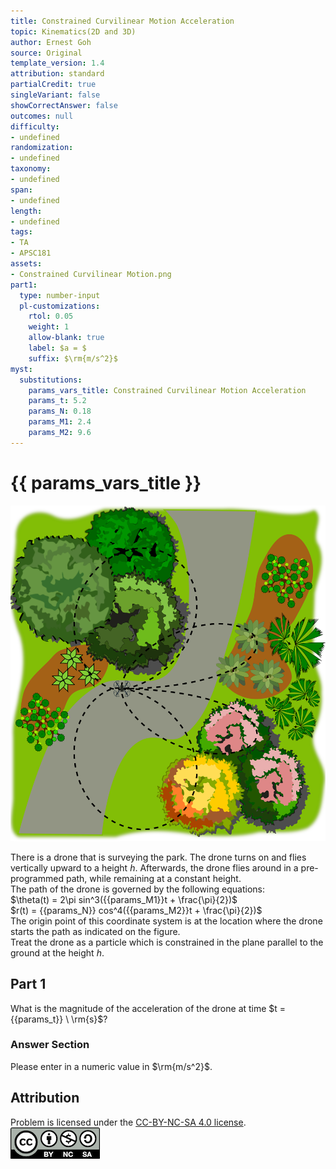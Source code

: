 ```yaml
---
title: Constrained Curvilinear Motion Acceleration
topic: Kinematics(2D and 3D)
author: Ernest Goh
source: Original
template_version: 1.4
attribution: standard
partialCredit: true
singleVariant: false
showCorrectAnswer: false
outcomes: null
difficulty:
- undefined
randomization:
- undefined
taxonomy:
- undefined
span:
- undefined
length:
- undefined
tags:
- TA
- APSC181
assets:
- Constrained Curvilinear Motion.png
part1:
  type: number-input
  pl-customizations:
    rtol: 0.05
    weight: 1
    allow-blank: true
    label: $a = $
    suffix: $\rm{m/s^2}$
myst:
  substitutions:
    params_vars_title: Constrained Curvilinear Motion Acceleration
    params_t: 5.2
    params_N: 0.18
    params_M1: 2.4
    params_M2: 9.6
---
```

# {{ params_vars_title }}
<img src="Constrained Curvilinear Motion.png" width=600>

There is a drone that is surveying the park. The drone turns on and flies vertically upward to a height $h$. Afterwards, the drone flies around in a pre-programmed path, while remaining at a constant height.
<br>
The path of the drone is governed by the following equations:
<br>
$\theta(t) = 2\pi sin^3({{params_M1}}t + \frac{\pi}{2})$
<br>
$r(t) = {{params_N}} cos^4({{params_M2}}t + \frac{\pi}{2})$
<br>
The origin point of this coordinate system is at the location where the drone starts the path as indicated on the figure.
<br>
Treat the drone as a particle which is constrained in the plane parallel to the ground at the height $h$.

## Part 1

What is the magnitude of the acceleration of the drone at time $t = {{params_t}} \ \rm{s}$?

### Answer Section

Please enter in a numeric value in $\rm{m/s^2}$.

## Attribution

Problem is licensed under the [CC-BY-NC-SA 4.0 license](https://creativecommons.org/licenses/by-nc-sa/4.0/).<br> ![The Creative Commons 4.0 license requiring attribution-BY, non-commercial-NC, and share-alike-SA license.](https://raw.githubusercontent.com/firasm/bits/master/by-nc-sa.png)